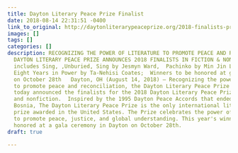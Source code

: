 ```yaml
---
title: Dayton Literary Peace Prize Finalist
date: 2018-08-14 22:31:51 -0400
link_to_original: http://daytonliterarypeaceprize.org/2018-finalists-press_release.htm
images: []
tags: []
categories: []
description: RECOGNIZING THE POWER OF LITERATURE TO PROMOTE PEACE AND RECONCILIATION,
  DAYTON LITERARY PEACE PRIZE ANNOUNCES 2018 FINALISTS IN FICTION & NONFICTION  Shortlist
  includes Sing, ,Unburied, Sing by Jesmyn Ward,  Pachinko by Min Jin Lee, We Were
  Eight Years in Power by Ta-Nehisi Coates;  Winners to be honored at gala ceremony
  on October 28th   Dayton, OH (August 14, 2018) – Recognizing the power of literature
  to promote peace and reconciliation, the Dayton Literary Peace Prize Foundation
  today announced the finalists for the 2018 Dayton Literary Peace Prize in fiction
  and nonfiction.  Inspired by the 1995 Dayton Peace Accords that ended the war in
  Bosnia, The Dayton Literary Peace Prize is the only international literary peace
  prize awarded in the United States. The Prize celebrates the power of literature
  to promote peace, justice, and global understanding. This year's winners will be
  honored at a gala ceremony in Dayton on October 28th.
draft: true

---
```

